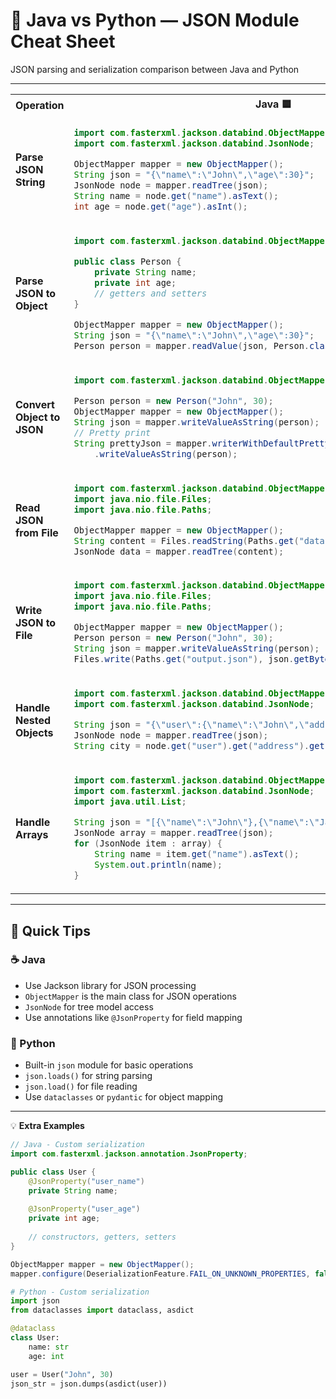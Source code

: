 # 📄 Java vs Python — JSON Module Cheat Sheet

JSON parsing and serialization comparison between Java and Python

---

<table>
<tr>
<th>Operation</th>
<th>Java 🟦</th>
<th>Python 🐍</th>
</tr>
<tr>
<td><strong>Parse JSON String</strong></td>
<td>

```java
import com.fasterxml.jackson.databind.ObjectMapper;
import com.fasterxml.jackson.databind.JsonNode;

ObjectMapper mapper = new ObjectMapper();
String json = "{\"name\":\"John\",\"age\":30}";
JsonNode node = mapper.readTree(json);
String name = node.get("name").asText();
int age = node.get("age").asInt();
```

</td>
<td>

```python
import json

json_str = '{"name":"John","age":30}'
data = json.loads(json_str)
name = data["name"]
age = data["age"]
```

</td>
</tr>
<tr>
<td><strong>Parse JSON to Object</strong></td>
<td>

```java
import com.fasterxml.jackson.databind.ObjectMapper;

public class Person {
    private String name;
    private int age;
    // getters and setters
}

ObjectMapper mapper = new ObjectMapper();
String json = "{\"name\":\"John\",\"age\":30}";
Person person = mapper.readValue(json, Person.class);
```

</td>
<td>

```python
import json
from dataclasses import dataclass

@dataclass
class Person:
    name: str
    age: int

json_str = '{"name":"John","age":30}'
data = json.loads(json_str)
person = Person(**data)
```

</td>
</tr>
<tr>
<td><strong>Convert Object to JSON</strong></td>
<td>

```java
import com.fasterxml.jackson.databind.ObjectMapper;

Person person = new Person("John", 30);
ObjectMapper mapper = new ObjectMapper();
String json = mapper.writeValueAsString(person);
// Pretty print
String prettyJson = mapper.writerWithDefaultPrettyPrinter()
    .writeValueAsString(person);
```

</td>
<td>

```python
import json

person = {"name": "John", "age": 30}
json_str = json.dumps(person)
# Pretty print
pretty_json = json.dumps(person, indent=2)
```

</td>
</tr>
<tr>
<td><strong>Read JSON from File</strong></td>
<td>

```java
import com.fasterxml.jackson.databind.ObjectMapper;
import java.nio.file.Files;
import java.nio.file.Paths;

ObjectMapper mapper = new ObjectMapper();
String content = Files.readString(Paths.get("data.json"));
JsonNode data = mapper.readTree(content);
```

</td>
<td>

```python
import json

with open('data.json', 'r') as file:
    data = json.load(file)
```

</td>
</tr>
<tr>
<td><strong>Write JSON to File</strong></td>
<td>

```java
import com.fasterxml.jackson.databind.ObjectMapper;
import java.nio.file.Files;
import java.nio.file.Paths;

ObjectMapper mapper = new ObjectMapper();
Person person = new Person("John", 30);
String json = mapper.writeValueAsString(person);
Files.write(Paths.get("output.json"), json.getBytes());
```

</td>
<td>

```python
import json

person = {"name": "John", "age": 30}
with open('output.json', 'w') as file:
    json.dump(person, file)
```

</td>
</tr>
<tr>
<td><strong>Handle Nested Objects</strong></td>
<td>

```java
import com.fasterxml.jackson.databind.ObjectMapper;
import com.fasterxml.jackson.databind.JsonNode;

String json = "{\"user\":{\"name\":\"John\",\"address\":{\"city\":\"NYC\"}}}";
JsonNode node = mapper.readTree(json);
String city = node.get("user").get("address").get("city").asText();
```

</td>
<td>

```python
import json

json_str = '{"user":{"name":"John","address":{"city":"NYC"}}}'
data = json.loads(json_str)
city = data["user"]["address"]["city"]
```

</td>
</tr>
<tr>
<td><strong>Handle Arrays</strong></td>
<td>

```java
import com.fasterxml.jackson.databind.ObjectMapper;
import com.fasterxml.jackson.databind.JsonNode;
import java.util.List;

String json = "[{\"name\":\"John\"},{\"name\":\"Jane\"}]";
JsonNode array = mapper.readTree(json);
for (JsonNode item : array) {
    String name = item.get("name").asText();
    System.out.println(name);
}
```

</td>
<td>

```python
import json

json_str = '[{"name":"John"},{"name":"Jane"}]'
data = json.loads(json_str)
for item in data:
    name = item["name"]
    print(name)
```

</td>
</tr>
</table>

---

## 🧩 Quick Tips

### ☕ Java
- Use Jackson library for JSON processing
- `ObjectMapper` is the main class for JSON operations
- `JsonNode` for tree model access
- Use annotations like `@JsonProperty` for field mapping

### 🐍 Python
- Built-in `json` module for basic operations
- `json.loads()` for string parsing
- `json.load()` for file reading
- Use `dataclasses` or `pydantic` for object mapping

---

💡 **Extra Examples**

```java
// Java - Custom serialization
import com.fasterxml.jackson.annotation.JsonProperty;

public class User {
    @JsonProperty("user_name")
    private String name;
    
    @JsonProperty("user_age")
    private int age;
    
    // constructors, getters, setters
}

ObjectMapper mapper = new ObjectMapper();
mapper.configure(DeserializationFeature.FAIL_ON_UNKNOWN_PROPERTIES, false);
```

```python
# Python - Custom serialization
import json
from dataclasses import dataclass, asdict

@dataclass
class User:
    name: str
    age: int

user = User("John", 30)
json_str = json.dumps(asdict(user))
```
